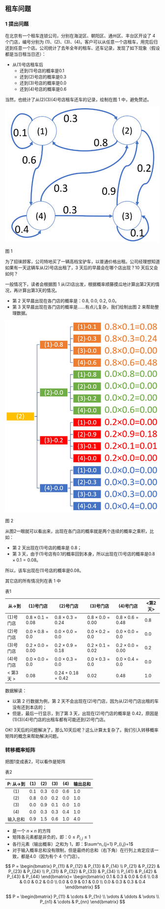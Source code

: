 

## 租车问题

### 1 提出问题

在北京有一个租车连锁公司，分别在海淀区、朝阳区、通州区、丰台区开设了 4 个门店，编号分别为 (1)、(2)、(3)、(4)。客户可以从任意一个店租车，用完后归还到任意一个店。公司统计了去年全年的租车、还车记录，发现了如下现象（假设都是当日租当日还）：

- 从(1)号店租车后
    - 还到(1)号店的概率是0.1
    - 还到(2)号店的概率是0.3
    - 还到(3)号店的概率是0.0
    - 还到(4)号店的概率是0.6

当然，也统计了从(2)(3)(4)号店租车还车的记录，绘制在图 1 中，避免赘述。

<img src="./img/Car1.png" width="500">

图 1

为了招徕顾客，公司特地买了一辆高档宝驴车，以普通价格出租。公司经理想知道如果有一天这辆车从(2)号店出租了，3 天后的早晨会在哪个店出现？10 天后又会如何？

一般情况下，读者会根据图 1 从(2)店出发，根据概率顺藤摸瓜地计算出第2天的情况，再计算出第3天的情况。

- 第 2 天早晨出现在各门店的概率是：0.8, 0.0, 0.2, 0.0。
- 第 3 天早晨出现在各门店的概率是......有点儿复杂，我们绘制出图 2 来帮助整理数据。

<img src="./img/Car2.png" width="500">

图 2

从图2一眼就可以看出来，出现在各门店的概率就是两个连续的概率之乘积，比如：
- 第 2 天出现在(1)号店的概率是 0.8；
- 第 3 天，由于(1)号店有0.1的概率回到本身，所以出现在(1)号店的概率是$0.8 \times 0.1=0.08$。

所以，该车出现在(1)号店的概率是0.08。

其它店的所有情况列在表 1 中

表1

|从$\rightarrow$到|(1)号门店|(2)号门店|(3)号门店|(4)号门店|<第2天>|
|-|-|-|-|-|-|
|(1)号门店|$0.8\times0.1=0.08$|$0.8\times0.3=0.24$|$0.8\times0.0=0.00$|$0.8\times0.6=0.48$|$0.8$|
|(2)号门店|$0.0\times0.8=0.0$|$0.0\times0.0=0.0$|$0.0\times0.2=0.0$|$0.0\times0.0=0.0$|$0.0$|
|(3)号门店|$0.2\times0.0=0.00$|$0.2\times0.9=0.18$|$0.2\times0.1=0.02$|$0.2\times0.0=0.00$|$0.2$|
|(4)号门店|$0.0\times0.0=0.0$|$0.0\times0.3=0.0$|$0.0\times0.3=0.0$|$0.0\times0.4=0.0$|$0.0$|
|< 第3天 >|$0.08$|$0.24+0.18=0.42$|$0.02$|$0.48$|$1.0$|

数据解读：
- 以第 2 行数据为例，第 2 天不会出现在(2)号门店，因为从(2)号门店出租的车没有还到本店的；
- 但是，最后一行显示，到了第 3 天，出现在(2)号门店的概率是 0.42，原因是(1)(3)(4)号门店的出租车都有可能还到(2)号门店。

OK! 3天后的问题解决了，那么10天后呢？这么计算太复杂了。我们引入转移概率矩阵的概念来帮助解决问题。


### 转移概率矩阵

把图1变成表2，可以看作是矩阵

表2

|P: 从$\rightarrow$到|(1)|(2)|(3)|(4)|输出总和|
|:-:|-|-|-|-|-|
|(1)|0.1|0.3|0.0|0.6|1.0|
|(2)|0.8|0.0|0.2|0.0|1.0|
|(3)|0.0|0.9|0.1|0.0|1.0|
|(4)|0.0|0.3|0.3|0.4|1.0|
|输入总和|0.9|1.5|0.6|1.0|4.0|

- 是一个 $n \times n$ 的方阵
- 矩阵各元素都是非负的，即：$0 \le P_{i,j} \le 1$
- 各行元素（输出概率）之和为 1，即：$\sum^n_{j=1} P_{i,j}=1$
- 对于输入概率总和没有限制，但是最终的总和（右下角）在行列上肯定应该一致，都是4.0（因为有个 4 个门店）。



$$
P = 
\begin{bmatrix}
P_{11} & P_{12} & P_{13} & P_{14}
\\
P_{21} & P_{22} & P_{23} & P_{24}
\\
P_{31} & P_{32} & P_{33} & P_{34}
\\
P_{41} & P_{42} & P_{43} & P_{44}
\end{bmatrix}= 
\begin{bmatrix}
0.1 & 0.3 & 0.0 & 0.6
\\
0.8 & 0.0 & 0.2 & 0.0
\\
0.0 & 0.9 & 0.1 & 0.0
\\
0.0 & 0.3 & 0.3 & 0.4
\end{bmatrix}
$$


$$
P = 
\begin{bmatrix}
P_{11} & \cdots & P_{1n}
\\
\vdots & \ddots & \vdots
\\
P_{n1} & \cdots & P_{nn}
\end{bmatrix}
$$

